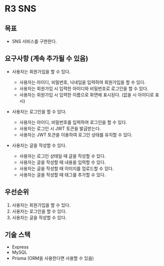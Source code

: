 # R3 SNS

## 목표
- SNS 서비스를 구현한다.

## 요구사항 (계속 추가될 수 있음)
- 사용자는 회원가입을 할 수 있다.
  - 사용자는 아이디, 비밀번호, 닉네임을 입력하여 회원가입을 할 수 있다.
  - 사용자는 회원가입 시 입력한 아이디와 비밀번호로 로그인을 할 수 있다.
  - 사용자는 회원가입 시 입력한 이름으로 화면에 표시된다. (없을 시 아이디로 표시)

- 사용자는 로그인을 할 수 있다.
    - 사용자는 아이디, 비밀번호를 입력하여 로그인을 할 수 있다.
    - 사용자는 로그인 시 JWT 토큰을 발급받는다.
    - 사용자는 JWT 토큰을 이용하여 로그인 상태를 유지할 수 있다.

- 사용자는 글을 작성할 수 있다.
    - 사용자는 로그인 상태일 때 글을 작성할 수 있다.
    - 사용자는 글을 작성할 때 내용을 입력할 수 있다.
    - 사용자는 글을 작성할 때 이미지를 업로드할 수 있다.
    - 사용자는 글을 작성할 때 태그를 추가할 수 있다.

## 우선순위

1. 사용자는 회원가입을 할 수 있다.
2. 사용자는 로그인을 할 수 있다.
3. 사용자는 글을 작성할 수 있다.

## 기술 스택

- Express
- MySQL
- Prisma (ORM을 사용한다면 사용할 수 있음)